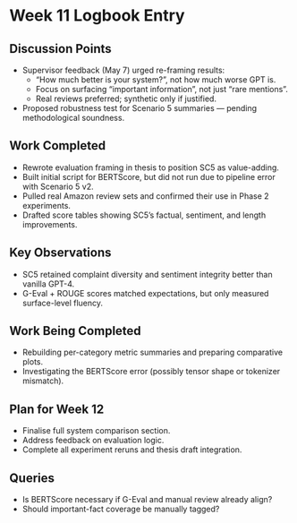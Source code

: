 # Week 11 Logbook Entry

## Discussion Points
- Supervisor feedback (May 7) urged re-framing results:
  - “How much better is your system?”, not how much worse GPT is.
  - Focus on surfacing “important information”, not just “rare mentions”.
  - Real reviews preferred; synthetic only if justified.
- Proposed robustness test for Scenario 5 summaries — pending methodological soundness.

## Work Completed
- Rewrote evaluation framing in thesis to position SC5 as value-adding.
- Built initial script for BERTScore, but did not run due to pipeline error with Scenario 5 v2.
- Pulled real Amazon review sets and confirmed their use in Phase 2 experiments.
- Drafted score tables showing SC5’s factual, sentiment, and length improvements.

## Key Observations
- SC5 retained complaint diversity and sentiment integrity better than vanilla GPT-4.
- G-Eval + ROUGE scores matched expectations, but only measured surface-level fluency.

## Work Being Completed
- Rebuilding per-category metric summaries and preparing comparative plots.
- Investigating the BERTScore error (possibly tensor shape or tokenizer mismatch).

## Plan for Week 12
- Finalise full system comparison section.
- Address feedback on evaluation logic.
- Complete all experiment reruns and thesis draft integration.

## Queries
- Is BERTScore necessary if G-Eval and manual review already align?
- Should important-fact coverage be manually tagged?
